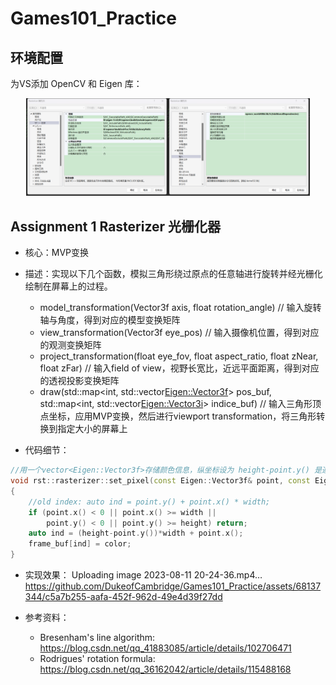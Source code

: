 # Games101_Practice

## 环境配置
为VS添加 OpenCV 和 Eigen 库：<br/>
<div align="center">
<img src="./MD_ImageBed/env1.png" width=45%><img src="MD_ImageBed/env2.png" width=45%> </div>

## Assignment 1 Rasterizer 光栅化器
- 核心：MVP变换
- 描述：实现以下几个函数，模拟三角形绕过原点的任意轴进行旋转并经光栅化绘制在屏幕上的过程。
  * model_transformation(Vector3f axis, float rotation_angle)  // 输入旋转轴与角度，得到对应的模型变换矩阵
  * view_transformation(Vector3f eye_pos)  // 输入摄像机位置，得到对应的观测变换矩阵
  * project_transformation(float eye_fov, float aspect_ratio, float zNear, float zFar) // 输入field of view，视野长宽比，近远平面距离，得到对应的透视投影变换矩阵
  * draw(std::map<int, std::vector<Eigen::Vector3f>> pos_buf, std::map<int, std::vector<Eigen::Vector3i>> indice_buf) // 输入三角形顶点坐标，应用MVP变换，然后进行viewport transformation，将三角形转换到指定大小的屏幕上

- 代码细节：
```c++
//用一个vector<Eigen::Vector3f>存储颜色信息，纵坐标设为 height-point.y() 是遵守opencv左上角为原点的规范，用cv库从frame_buf生成图像
void rst::rasterizer::set_pixel(const Eigen::Vector3f& point, const Eigen::Vector3f& color)
{
    //old index: auto ind = point.y() + point.x() * width;
    if (point.x() < 0 || point.x() >= width ||
        point.y() < 0 || point.y() >= height) return;
    auto ind = (height-point.y())*width + point.x();
    frame_buf[ind] = color;
}
```
- 实现效果：
Uploading image 2023-08-11 20-24-36.mp4…
https://github.com/DukeofCambridge/Games101_Practice/assets/68137344/c5a7b255-aafa-452f-962d-49e4d39f27dd

- 参考资料：
  * Bresenham's line algorithm: https://blog.csdn.net/qq_41883085/article/details/102706471
  * Rodrigues' rotation formula: https://blog.csdn.net/qq_36162042/article/details/115488168
